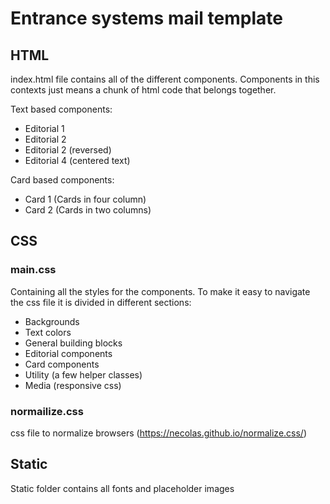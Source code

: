 # Entrance systems mail template

## HTML

index.html file contains all of the different components. Components in this contexts just means a chunk of html code that belongs together.

Text based components:

- Editorial 1
- Editorial 2 
- Editorial 2 (reversed)
- Editorial 4 (centered text)

Card based components:

- Card 1 (Cards in four column)
- Card 2 (Cards in two columns)

## CSS

### main.css

Containing all the styles for the components. To make it easy to navigate the css file it is divided in different sections:

- Backgrounds
- Text colors
- General building blocks
- Editorial components
- Card components
- Utility (a few helper classes)
- Media (responsive css)

### normailize.css

css file to normalize browsers (https://necolas.github.io/normalize.css/)

## Static

Static folder contains all fonts and placeholder images